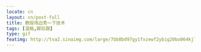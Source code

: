 ```yaml
---
locate: cn
layout: cn/post-full
title: 教授场边秀一下技术
tags: [温格,脚后跟]
type: gif
featimg: http://tva2.sinaimg.com/large/7bb8bd97gy1fxzewf2ybig20bo064kjl.gif
---
```

